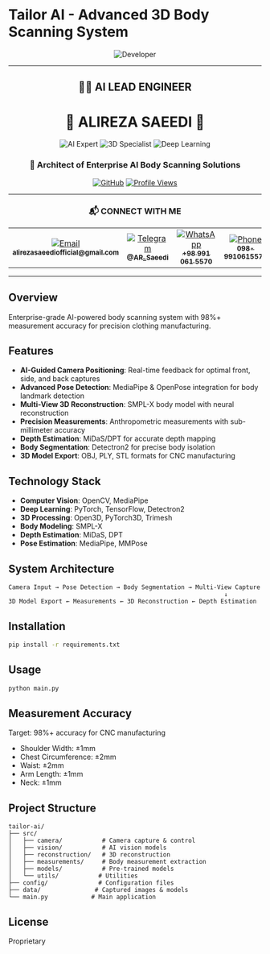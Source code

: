 # Tailor AI - Advanced 3D Body Scanning System

<div align="center">

<img src="https://readme-typing-svg.demolab.com?font=Fira+Code&size=32&duration=2800&pause=2000&color=00D9FF&center=true&vCenter=true&width=940&lines=Built+%26+Engineered+by+ALIREZA+SAEEDI" alt="Developer" />

---

## 👨‍💻 **AI LEAD ENGINEER**

# 🌟 **ALIREZA SAEEDI** 🌟

<img src="https://img.shields.io/badge/AI%20%26%20Computer%20Vision-Expert-00D9FF?style=for-the-badge&labelColor=000000&logo=python&logoColor=white" alt="AI Expert" />
<img src="https://img.shields.io/badge/3D%20Reconstruction-Specialist-00D9FF?style=for-the-badge&labelColor=000000&logo=threedotjs&logoColor=white" alt="3D Specialist" />
<img src="https://img.shields.io/badge/Deep%20Learning-Advanced-00D9FF?style=for-the-badge&labelColor=000000&logo=pytorch&logoColor=white" alt="Deep Learning" />

### 🚀 Architect of Enterprise AI Body Scanning Solutions

[![GitHub](https://img.shields.io/badge/GitHub-Saeid202-181717?style=for-the-badge&logo=github&logoColor=white)](https://github.com/Saeid202)
[![Profile Views](https://komarev.com/ghpvc/?username=Saeid202&label=Profile%20Views&color=00D9FF&style=for-the-badge)](https://github.com/Saeid202)

---

### 📬 **CONNECT WITH ME**

<table>
  <tr>
    <td align="center" width="200">
      <a href="mailto:alirezasaeediofficial@gmail.com">
        <img src="https://img.shields.io/badge/Email-D14836?style=for-the-badge&logo=gmail&logoColor=white" alt="Email"/><br/>
        <sub><b>alirezasaeediofficial@gmail.com</b></sub>
      </a>
    </td>
    <td align="center" width="200">
      <a href="https://t.me/AR_Saeedi">
        <img src="https://img.shields.io/badge/Telegram-2CA5E0?style=for-the-badge&logo=telegram&logoColor=white" alt="Telegram"/><br/>
        <sub><b>@AR_Saeedi</b></sub>
      </a>
    </td>
    <td align="center" width="200">
      <a href="https://wa.me/0989910615570">
        <img src="https://img.shields.io/badge/WhatsApp-25D366?style=for-the-badge&logo=whatsapp&logoColor=white" alt="WhatsApp"/><br/>
        <sub><b>+98 991 061 5570</b></sub>
      </a>
    </td>
    <td align="center" width="200">
      <a href="tel:+989910615570">
        <img src="https://img.shields.io/badge/Phone-0078D4?style=for-the-badge&logo=microsoft-teams&logoColor=white" alt="Phone"/><br/>
        <sub><b>098-9910615570</b></sub>
      </a>
    </td>
  </tr>
</table>

---

</div>

## Overview
Enterprise-grade AI-powered body scanning system with 98%+ measurement accuracy for precision clothing manufacturing.

## Features
- **AI-Guided Camera Positioning**: Real-time feedback for optimal front, side, and back captures
- **Advanced Pose Detection**: MediaPipe & OpenPose integration for body landmark detection
- **Multi-View 3D Reconstruction**: SMPL-X body model with neural reconstruction
- **Precision Measurements**: Anthropometric measurements with sub-millimeter accuracy
- **Depth Estimation**: MiDaS/DPT for accurate depth mapping
- **Body Segmentation**: Detectron2 for precise body isolation
- **3D Model Export**: OBJ, PLY, STL formats for CNC manufacturing

## Technology Stack
- **Computer Vision**: OpenCV, MediaPipe
- **Deep Learning**: PyTorch, TensorFlow, Detectron2
- **3D Processing**: Open3D, PyTorch3D, Trimesh
- **Body Modeling**: SMPL-X
- **Depth Estimation**: MiDaS, DPT
- **Pose Estimation**: MediaPipe, MMPose

## System Architecture

```
Camera Input → Pose Detection → Body Segmentation → Multi-View Capture
                                                            ↓
3D Model Export ← Measurements ← 3D Reconstruction ← Depth Estimation
```

## Installation

```bash
pip install -r requirements.txt
```

## Usage

```bash
python main.py
```

## Measurement Accuracy
Target: 98%+ accuracy for CNC manufacturing
- Shoulder Width: ±1mm
- Chest Circumference: ±2mm
- Waist: ±2mm
- Arm Length: ±1mm
- Neck: ±1mm

## Project Structure
```
tailor-ai/
├── src/
│   ├── camera/           # Camera capture & control
│   ├── vision/           # AI vision models
│   ├── reconstruction/   # 3D reconstruction
│   ├── measurements/     # Body measurement extraction
│   ├── models/           # Pre-trained models
│   └── utils/           # Utilities
├── config/              # Configuration files
├── data/               # Captured images & models
└── main.py            # Main application
```

## License
Proprietary
